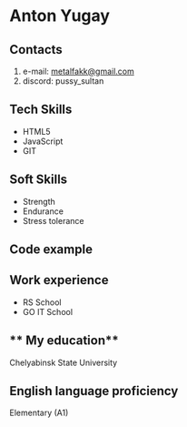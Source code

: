 # Anton Yugay
## **Contacts**  
1. e-mail:  metalfakk@gmail.com
2. discord: pussy_sultan
## **Tech Skills**  
* HTML5
* JavaScript
* GIT
## **Soft Skills**
* Strength
* Endurance
* Stress tolerance
## **Code example**   
  <!--Main content section-->
<div class="main-content-section">
<!--Abou me section-->
<div class="about-me-section">

## **Work experience**
* RS School
* GO IT School
## ** My education** 
Chelyabinsk State University
## **English language proficiency** 
Elementary (A1)




